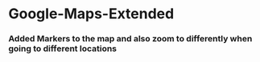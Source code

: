 # Google-Maps-Extended
### Added Markers to the map and also zoom to differently when going to different locations

